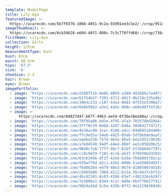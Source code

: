 ```yaml
---
template: ModelPage
title: Lily-Aya
featuredImage: >-
  https://ucarecdn.com/5b7f9370-1068-4051-9c2a-93991ee3c5e2/-/crop/951x368/0,0/-/preview/
imageThumbnail: >-
  https://ucarecdn.com/6cb34628-e604-48f1-880c-7c3c776ffd60/-/crop/736x940/491,191/-/preview/
firstName: Lily-Aya
collection: Girls
height: 125cm
measurementType: bust
bust: 63cm
waist: 60.5cm
hips: '67.5'
size: '6'
shoeSize: 2-3
hair: Brown
eyes: Brown
imagePortfolio:
  - image: 'https://ucarecdn.com/d198f51b-0e05-4859-a389-483b86cfe40f/'
  - image: 'https://ucarecdn.com/6175db3f-f393-4713-9017-9b218c335a96/'
  - image: 'https://ucarecdn.com/3864c233-c107-43ea-8681-0f555e3300af/'
  - image: 'https://ucarecdn.com/644b5662-a3e1-4a5e-968c-e64e987fef16/'
  - image: >-
      https://ucarecdn.com/0d827d4f-b87f-4963-ae54-0f36e18ea98a/-/crop/480x375/960,0/-/preview/
  - image: 'https://ucarecdn.com/70f95a06-b03e-4f95-afa3-703570bd1064/'
  - image: 'https://ucarecdn.com/3ff70c39-0e68-4207-b48a-389842774f2f/'
  - image: 'https://ucarecdn.com/4e38ac88-3cec-4180-adcc-b9d895164400/'
  - image: 'https://ucarecdn.com/ffc9e55a-54e8-4925-85eb-5df8bbde9aaf/'
  - image: 'https://ucarecdn.com/aaeba338-f57d-462e-80a5-be53d5219010/'
  - image: 'https://ucarecdn.com/a7ed4540-94df-44e4-86bf-ae1c05020bc5/'
  - image: 'https://ucarecdn.com/98d8c7a8-77f7-4bc7-82bf-5f26864b779f/'
  - image: 'https://ucarecdn.com/cc0c9d29-f101-4ccb-ab37-576936bd3203/'
  - image: 'https://ucarecdn.com/63c6249b-df1f-42eb-b19a-fbb6803702ca/'
  - image: 'https://ucarecdn.com/d39af79d-d2c1-42b2-800b-51ed3603485f/'
  - image: 'https://ucarecdn.com/f6d8b264-e679-40e3-8674-d18050674d18/'
  - image: 'https://ucarecdn.com/c6405b88-7969-4112-b11a-56c9437cbf53/'
  - image: 'https://ucarecdn.com/4bcd2301-8c03-4106-83e7-cd02326c629f/'
  - image: 'https://ucarecdn.com/7e380be1-834d-4c2c-b60e-6b5f76b57f41/'
  - image: 'https://ucarecdn.com/9024a18d-5c5a-419b-8ff2-9e2229636049/'
---
```


